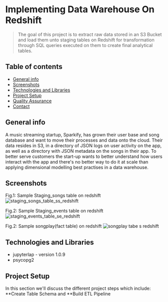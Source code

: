 # Implementing Data Warehouse On Redshift

>The goal of this project is to extract raw data stored in an S3 Bucket and load them unto staging tables on Redshift 
>for transformation through SQL queries executed on them to create final analytical tables.

## Table of contents

* [General info](#general-info)
* [Screenshots](#screenshots)
* [Technologies and Libraries](#technologies-and-libraries)
* [Project Setup](#project-setup)
* [Quality Assurance](#quality-assurance)
* [Contact](#contact)

## General info
A music streaming startup, Sparkify, has grown their user base and song database and want to move their processes and data onto the cloud. Their data resides in S3, in a directory of JSON logs on user activity on the app, as well as a directory with JSON metadata on the songs in their app. To better serve customers the start-up wants to better understand how users interact with the app and there's no better way to do it at scale than applying dimensional modelling best practises in a data warehouse.

## Screenshots
Fig.1: Sample Staging_songs table on redshift
![staging_songs_table_ss_redshift](https://user-images.githubusercontent.com/76578061/110278526-a41a3380-7f94-11eb-9dd2-4704831ffc5c.png)

Fig.2: Sample Staging_events table on redshift
![staging_events_table_se_redshift](https://user-images.githubusercontent.com/76578061/110278709-fd826280-7f94-11eb-8f21-414ebe2dd504.png)

Fig.2: Sample songplay(fact table) on redshift
![songplay tabe s redshift](https://user-images.githubusercontent.com/76578061/128617679-e096f353-c14c-46cd-b0bf-3f1da2cf798d.png)


## Technologies and Libraries
* jupyterlap - version 1.0.9
* psycopg2

## Project Setup
In this section we'll discuss the different project steps which include: **Create Table Schema and **Build ETL Pipeline
